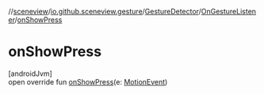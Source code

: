 //[sceneview](../../../../index.md)/[io.github.sceneview.gesture](../../index.md)/[GestureDetector](../index.md)/[OnGestureListener](index.md)/[onShowPress](on-show-press.md)

# onShowPress

[androidJvm]\
open override fun [onShowPress](on-show-press.md)(e: [MotionEvent](https://developer.android.com/reference/kotlin/android/view/MotionEvent.html))
